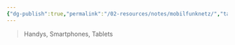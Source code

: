 ```yaml
---
{"dg-publish":true,"permalink":"/02-resources/notes/mobilfunknetz/","tags":["#informatik/hardware","#informatik/netzwerk"],"noteIcon":"","updated":"2025-09-10T17:00:11.000+02:00"}
---
```


>Handys, Smartphones, Tablets